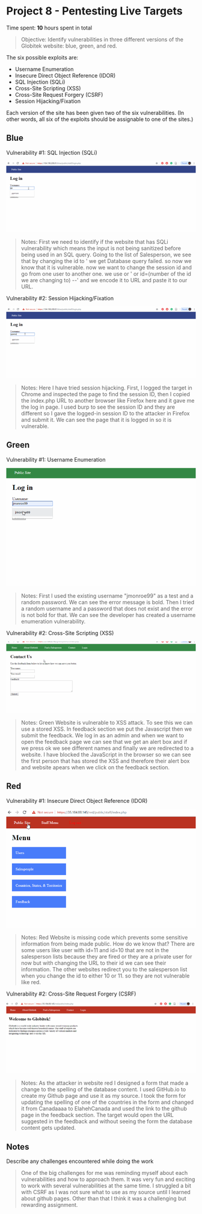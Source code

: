# Project 8 - Pentesting Live Targets

Time spent: **10** hours spent in total

> Objective: Identify vulnerabilities in three different versions of the Globitek website: blue, green, and red.

The six possible exploits are:
* Username Enumeration
* Insecure Direct Object Reference (IDOR)
* SQL Injection (SQLi)
* Cross-Site Scripting (XSS)
* Cross-Site Request Forgery (CSRF)
* Session Hijacking/Fixation

Each version of the site has been given two of the six vulnerabilities. (In other words, all six of the exploits should be assignable to one of the sites.)

## Blue

Vulnerability #1: SQL Injection (SQLi)

  ![SQL Injection (SQLi)](https://github.com/Jamaliela/week_9_Assignment_Jamali_Ela/blob/master/SQLi.gif)

  > Notes: First we need to identify if the website that has SQLi vulnerability which means the input is not
    being sanitized before being used in an SQL query. Going to the list of Salesperson, we see that by changing 
    the id to ' we get Database query failed. so now we know that it is vulnerable. now we want to change 
    the session id and go from one user to another one. we use or ' or id=(number of the id we are changing to) --' 
    and we encode it to URL and paste it to our URL. 

Vulnerability #2: Session Hijacking/Fixation

  ![Session Hijacking/Fixation](https://github.com/Jamaliela/week_9_Assignment_Jamali_Ela/blob/master/Session_Hijacking.gif)
  
  > Notes: Here I have tried session hijacking. First, I logged the target in Chrome and inspected the page to find the session ID,
    then I copied the index.php URL to another browser like Firefox here and it gave me the log in page. I used burp to see the 
    session ID and they are different so I gave the logged-in session ID to the attacker in Firefox and submit it. We can see 
    the page that it is logged in so it is vulnerable.

## Green

Vulnerability #1: Username Enumeration

   ![Username Enumeration](https://github.com/Jamaliela/week_9_Assignment_Jamali_Ela/blob/master/User_Enumeration.gif)
  
   > Notes: First I used the existing username "jmonroe99" as a test and a random password. We can see the error message
    is bold. Then I tried a random username and a password that does not exist and the error is not bold for that. We can see
    the developer has created a username enumeration vulnerability.

Vulnerability #2: Cross-Site Scripting (XSS)

   ![Cross-Site Scripting (XSS)](https://github.com/Jamaliela/week_9_Assignment_Jamali_Ela/blob/master/XSS.gif)
 
   >Notes: Green Website is  vulnerable to XSS attack. To see this we can use a stored XSS. In feedback section 
   we put the Javascript <script>alert('Ela found the XSS!');</script> then we submit the feedback. We log in as
   an admin and when we want to open the feedback page we can see that we get an alert box and if we press ok we 
   see different names and finally we are redirected to a website. I have blocked the JavaScript in the browser 
   so we can see the first person that has stored the XSS and therefore their alert box and website apears when 
   we click on the feedback section.

## Red

Vulnerability #1: Insecure Direct Object Reference (IDOR)

   ![Insecure Direct Object Reference (IDOR)](https://github.com/Jamaliela/week_9_Assignment_Jamali_Ela/blob/master/IDOR.gif)
 
   >Notes: Red Website is missing code which prevents some sensitive information from being made public. How do we know that? 
   There are some users like user with id=11 and id=10 that are not in the salesperson lists because they are fired or 
   they are a private user for now but with changing the URL to their id we can see their information. 
   The other websites redirect you to the salesperson list when you change the id to either 10 or 11. 
   so they are not vulnerable like red.

Vulnerability #2: Cross-Site Request Forgery (CSRF)

   ![Cross-Site Request Forgery (CSRF)](https://github.com/Jamaliela/week_9_Assignment_Jamali_Ela/blob/master/CSRF.gif)
   
   >Notes: As the attacker in website red I designed a form that made a change to the spelling of the database content.
   I used GitHub.io to create my Github page and use it as my source. I took the form for updating the spelling of one 
   of the countries in the form and changed it from Canadaaaa to ElahehCanada and used the link to the github page 
   in the feedback section. The target would open the URL suggested in the feedback and without seeing the form 
   the database content gets updated.

## Notes

Describe any challenges encountered while doing the work

> One of the big challenges for me was reminding myself about each vulnerabilities and how to approach them. 
It was very fun and exciting to work with several vulnerabilities at the same time. I struggled a bit with CSRF as I was not sure
what to use as my source until I learned about github pages. Other than that I think it was a challenging but rewarding assignment. 


